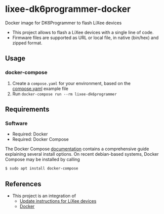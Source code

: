 # lixee-dk6programmer-docker
Docker image for DK6Programmer to flash LiXee devices

* This project allows to flash a LiXee devices with a single line of code.
* Firmware files are supported as URL or local file, in native (bin/hex) and zipped format.

## Usage
### docker-compose
1. Create a `compose.yaml` for your environment, based on the [compose.yaml](compose.yaml) example file
1. Run `docker-compose run --rm lixee-dk6programmer`

## Requirements
### Software
* Required: Docker
* Required: Docker Compose

The Docker Compose [documentation](https://docs.docker.com/compose/install/)
contains a comprehensive guide explaining several install options. On recent debian-based systems, Docker Compose may be installed by calling
  ```sh
  $ sudo apt install docker-compose
  ```

## References
* This project is an integration of
  * [Update instructions for LiXee devices](https://zigate.fr/documentation/mise-a-jour-de-la-zigate-2/)
  * [Docker](https://www.docker.com)